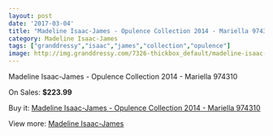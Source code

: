 ```yaml
---
layout: post
date: '2017-03-04'
title: "Madeline Isaac-James - Opulence Collection 2014 - Mariella 974310"
category: Madeline Isaac-James
tags: ["granddressy","isaac","james","collection","opulence"]
image: http://img.granddressy.com/7326-thickbox_default/madeline-isaac-james-opulence-collection-2014-mariella-974310.jpg
---
```

Madeline Isaac-James - Opulence Collection 2014 - Mariella 974310

On Sales: **$223.99**
<a href="https://www.granddressy.com/en/madeline-isaac-james/6582-madeline-isaac-james-opulence-collection-2014-mariella-974310.html"><amp-img layout="responsive" width="600" height="600" src="//img.granddressy.com/7326-thickbox_default/madeline-isaac-james-opulence-collection-2014-mariella-974310.jpg" alt="Madeline Isaac-James - Opulence Collection 2014 - Mariella 974310 0" /></a>

Buy it: [Madeline Isaac-James - Opulence Collection 2014 - Mariella 974310](https://www.granddressy.com/en/madeline-isaac-james/6582-madeline-isaac-james-opulence-collection-2014-mariella-974310.html "Madeline Isaac-James - Opulence Collection 2014 - Mariella 974310")

View more: [Madeline Isaac-James](https://www.granddressy.com/en/111-madeline-isaac-james "Madeline Isaac-James")